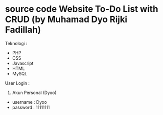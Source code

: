 # source code Website To-Do List with CRUD (by Muhamad Dyo Rijki Fadillah)
Teknologi :
- PHP
- CSS
- Javascript
- HTML
- MySQL

User Login :
1. Akun Personal (Dyoo)
- username : Dyoo
- password : 11111111
